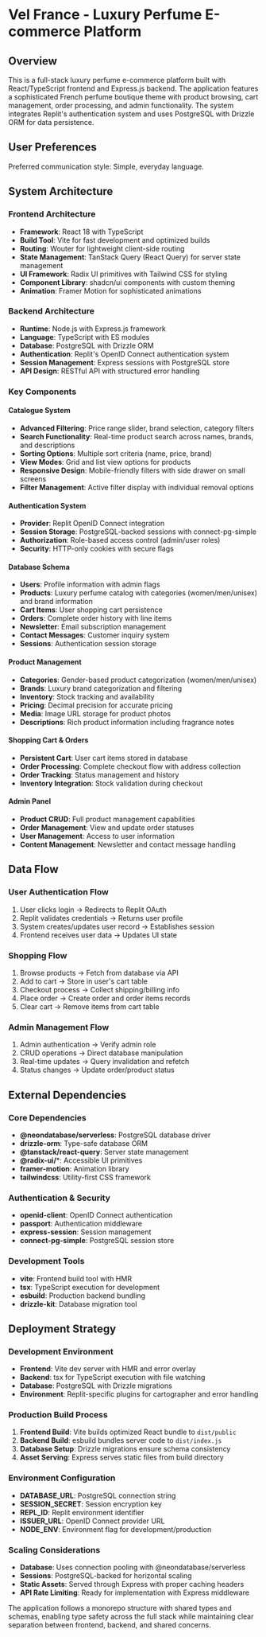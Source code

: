 # Vel France - Luxury Perfume E-commerce Platform

## Overview

This is a full-stack luxury perfume e-commerce platform built with React/TypeScript frontend and Express.js backend. The application features a sophisticated French perfume boutique theme with product browsing, cart management, order processing, and admin functionality. The system integrates Replit's authentication system and uses PostgreSQL with Drizzle ORM for data persistence.

## User Preferences

Preferred communication style: Simple, everyday language.

## System Architecture

### Frontend Architecture
- **Framework**: React 18 with TypeScript
- **Build Tool**: Vite for fast development and optimized builds
- **Routing**: Wouter for lightweight client-side routing
- **State Management**: TanStack Query (React Query) for server state management
- **UI Framework**: Radix UI primitives with Tailwind CSS for styling
- **Component Library**: shadcn/ui components with custom theming
- **Animation**: Framer Motion for sophisticated animations

### Backend Architecture
- **Runtime**: Node.js with Express.js framework
- **Language**: TypeScript with ES modules
- **Database**: PostgreSQL with Drizzle ORM
- **Authentication**: Replit's OpenID Connect authentication system
- **Session Management**: Express sessions with PostgreSQL store
- **API Design**: RESTful API with structured error handling

### Key Components

#### Catalogue System
- **Advanced Filtering**: Price range slider, brand selection, category filters
- **Search Functionality**: Real-time product search across names, brands, and descriptions
- **Sorting Options**: Multiple sort criteria (name, price, brand)
- **View Modes**: Grid and list view options for products
- **Responsive Design**: Mobile-friendly filters with side drawer on small screens
- **Filter Management**: Active filter display with individual removal options

#### Authentication System
- **Provider**: Replit OpenID Connect integration
- **Session Storage**: PostgreSQL-backed sessions with connect-pg-simple
- **Authorization**: Role-based access control (admin/user roles)
- **Security**: HTTP-only cookies with secure flags

#### Database Schema
- **Users**: Profile information with admin flags
- **Products**: Luxury perfume catalog with categories (women/men/unisex) and brand information
- **Cart Items**: User shopping cart persistence
- **Orders**: Complete order history with line items
- **Newsletter**: Email subscription management
- **Contact Messages**: Customer inquiry system
- **Sessions**: Authentication session storage

#### Product Management
- **Categories**: Gender-based product categorization (women/men/unisex)
- **Brands**: Luxury brand categorization and filtering
- **Inventory**: Stock tracking and availability
- **Pricing**: Decimal precision for accurate pricing
- **Media**: Image URL storage for product photos
- **Descriptions**: Rich product information including fragrance notes

#### Shopping Cart & Orders
- **Persistent Cart**: User cart items stored in database
- **Order Processing**: Complete checkout flow with address collection
- **Order Tracking**: Status management and history
- **Inventory Integration**: Stock validation during checkout

#### Admin Panel
- **Product CRUD**: Full product management capabilities
- **Order Management**: View and update order statuses
- **User Management**: Access to user information
- **Content Management**: Newsletter and contact message handling

## Data Flow

### User Authentication Flow
1. User clicks login → Redirects to Replit OAuth
2. Replit validates credentials → Returns user profile
3. System creates/updates user record → Establishes session
4. Frontend receives user data → Updates UI state

### Shopping Flow
1. Browse products → Fetch from database via API
2. Add to cart → Store in user's cart table
3. Checkout process → Collect shipping/billing info
4. Place order → Create order and order items records
5. Clear cart → Remove items from cart table

### Admin Management Flow
1. Admin authentication → Verify admin role
2. CRUD operations → Direct database manipulation
3. Real-time updates → Query invalidation and refetch
4. Status changes → Update order/product status

## External Dependencies

### Core Dependencies
- **@neondatabase/serverless**: PostgreSQL database driver
- **drizzle-orm**: Type-safe database ORM
- **@tanstack/react-query**: Server state management
- **@radix-ui/***: Accessible UI primitives
- **framer-motion**: Animation library
- **tailwindcss**: Utility-first CSS framework

### Authentication & Security
- **openid-client**: OpenID Connect authentication
- **passport**: Authentication middleware
- **express-session**: Session management
- **connect-pg-simple**: PostgreSQL session store

### Development Tools
- **vite**: Frontend build tool with HMR
- **tsx**: TypeScript execution for development
- **esbuild**: Production backend bundling
- **drizzle-kit**: Database migration tool

## Deployment Strategy

### Development Environment
- **Frontend**: Vite dev server with HMR and error overlay
- **Backend**: tsx for TypeScript execution with file watching
- **Database**: PostgreSQL with Drizzle migrations
- **Environment**: Replit-specific plugins for cartographer and error handling

### Production Build Process
1. **Frontend Build**: Vite builds optimized React bundle to `dist/public`
2. **Backend Build**: esbuild bundles server code to `dist/index.js`
3. **Database Setup**: Drizzle migrations ensure schema consistency
4. **Asset Serving**: Express serves static files from build directory

### Environment Configuration
- **DATABASE_URL**: PostgreSQL connection string
- **SESSION_SECRET**: Session encryption key
- **REPL_ID**: Replit environment identifier
- **ISSUER_URL**: OpenID Connect provider URL
- **NODE_ENV**: Environment flag for development/production

### Scaling Considerations
- **Database**: Uses connection pooling with @neondatabase/serverless
- **Sessions**: PostgreSQL-backed for horizontal scaling
- **Static Assets**: Served through Express with proper caching headers
- **API Rate Limiting**: Ready for implementation with Express middleware

The application follows a monorepo structure with shared types and schemas, enabling type safety across the full stack while maintaining clear separation between frontend, backend, and shared concerns.
